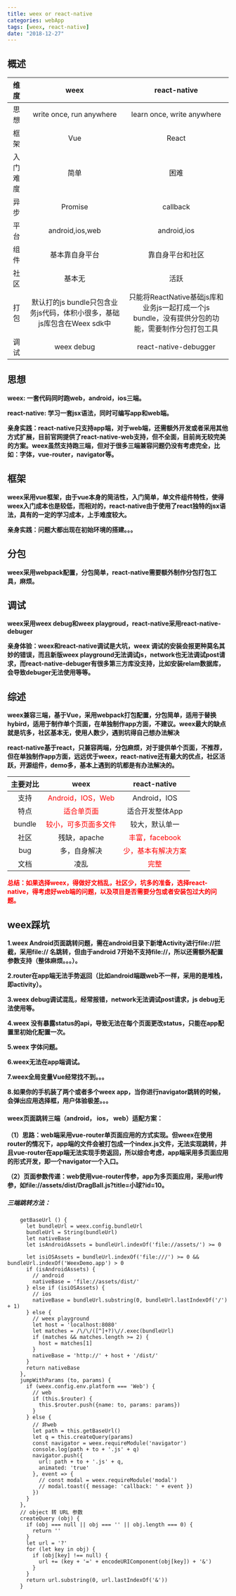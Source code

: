 ```yaml
---
title: weex or react-native
categories: webApp
tags: [weex, react-native]
date: "2018-12-27"
---
```




## 概述

|   维度   |                             weex                             |                         react-native                         |
| :------: | :----------------------------------------------------------: | :----------------------------------------------------------: |
|   思想   |                   write once, run anywhere                   |                  learn once, write anywhere                  |
|   框架   |                             Vue                              |                            React                             |
| 入门难度 |                             简单                             |                             困难                             |
|   异步   |                           Promise                            |                           callback                           |
|   平台   |                       android,ios,web                        |                         android,ios                          |
|   组件   |                        基本靠自身平台                        |                       靠自身平台和社区                       |
|   社区   |                            基本无                            |                             活跃                             |
|   打包   | 默认打的js bundle只包含业务js代码，体积小很多，基础js库包含在Weex sdk中 | 只能将ReactNative基础js库和业务js一起打成一个js bundle，没有提供分包的功能，需要制作分包打包工具 |
|   调试   |                          weex debug                          |                    react-native-debugger                     |

<!--more-->

## 思想

**weex:  一套代码同时跑web，android，ios三端。**

**react-native:  学习一套jsx语法，同时可编写app和web端。** 

**亲身实践：react-native只支持app端，对于web端，还需额外开发或者采用其他方式扩展，目前官网提供了react-native-web支持，但不全面，目前尚无较完美的方案。weex虽然支持跑三端，但对于很多三端兼容问题仍没有考虑完全，比如：字体，vue-router，navigator等。**

## 框架

**weex采用vue框架，由于vue本身的简洁性，入门简单，单文件组件特性，使得weex入门成本也是较低，而相对的，react-native由于使用了react独特的jsx语法，具有的一定的学习成本，上手难度较大。**

**亲身实践：问题大都出现在初始环境的搭建。。。**

## 分包

**weex采用webpack配置，分包简单，react-native需要额外制作分包打包工具，麻烦。**

## 调试

**weex采用weex debug和weex playgroud，react-native采用react-native-debuger**

**亲身体验：weex和react-native调试是大坑，weex 调试的安装会报更种莫名其妙的错误，而且新版weex playground无法调试js，network也无法调试post请求，而react-native-debuger有很多第三方库没支持，比如安装relam数据库，会导致debuger无法使用等等。**

## 综述

**weex兼容三端，基于Vue，采用webpack打包配置，分包简单，适用于替换hybird，适用于制作单个页面，在单独制作app方面，不建议。weex最大的缺点就是坑多，社区基本无，使用人数少，遇到坑得自己想办法解决**

**react-native基于react，只兼容两端，分包麻烦，对于提供单个页面，不推荐，但在单独制作app方面，远远优于weex，react-native还有最大的优点，社区活跃，开源组件，demo多，基本上遇到的坑都是有办法解决的。**

| 主要对比 |                     weex                      |                react-native                 |
| :------: | :-------------------------------------------: | :-----------------------------------------: |
|   支持   |  <font color="red">Android，IOS，Web</font>   |                Android，IOS                 |
|   特点   |      <font color="red">适合单页面</font>      |               适合开发整体App               |
|  bundle  | <font color="red">较小，可多页面多文件</font> |               较大，默认单一                |
|   社区   |                 残缺，apache                  |   <font color="red">丰富，facebook</font>   |
|   bug    |                 多，自身解决                  | <font color="red">少，基本有解决方案</font> |
|   文档   |                     凌乱                      |        <font color="red">完整</font>        |

**<font color='red'>总结：如果选择weex，得做好文档乱，社区少，坑多的准备，选择react-native，得考虑好web端的问题，以及项目是否需要分包或者安装包过大的问题。</font>**

## weex踩坑

**1.weex Android页面跳转问题，需在android目录下新增Activity进行file://拦截，采用file:// 名跳转，但由于android 7开始不支持file://，所以还需额外配置参数支持（整体麻烦。。。）。**

**2.router在app端无法手势返回（比如android端跟web不一样，采用的是堆栈，即activity）。**

**3.weex debug调试混乱，经常报错，network无法调试post请求，js debug无法使用等。**

**4.weex 没有暴露status的api，导致无法在每个页面更改status，只能在app配置里初始化配置一次。**

**5.weex 字体问题。**

**6.weex无法在app端调试。**

**7.weex全局变量Vue经常找不到。。。**

**8.如果你的手机装了两个或者多个weex app，当你进行navigator跳转的时候，会弹出应用选择框，用户体验极差。。。**



#### weex页面跳转三端（android， ios， web）适配方案：

**（1）思路：web端采用vue-router单页面应用的方式实现。但weex在使用router的情况下，app端的文件会被打包成一个index.js文件，无法实现跳转，并且vue-router在app端无法实现手势返回，所以综合考虑，app端采用多页面应用的形式开发，即一个navigator一个入口。**

**（2）页面参数传递：web使用vue-router传参，app为多页面应用，采用url传参，如file://assets/dist/DragBall.js?title=小球?id=10。**

##### 三端跳转方法：

```
    getBaseUrl () {
      let bundleUrl = weex.config.bundleUrl
      bundleUrl = String(bundleUrl)
      let nativeBase
      let isAndroidAssets = bundleUrl.indexOf('file://assets/') >= 0

      let isiOSAssets = bundleUrl.indexOf('file:///') >= 0 && bundleUrl.indexOf('WeexDemo.app') > 0
      if (isAndroidAssets) {
        // android
        nativeBase = 'file://assets/dist/'
      } else if (isiOSAssets) {
        // ios
        nativeBase = bundleUrl.substring(0, bundleUrl.lastIndexOf('/') + 1)
      } else {
        // weex playground
        let host = 'localhost:8080'
        let matches = /\/\/([^]+?)\//.exec(bundleUrl)
        if (matches && matches.length >= 2) {
          host = matches[1]
        }
        nativeBase = 'http://' + host + '/dist/'
      }
      return nativeBase
    },
    jumpWithParams (to, params) {
      if (weex.config.env.platform === 'Web') {
        // web
        if (this.$router) {
          this.$router.push({name: to, params: params})
        }
      } else {
        // 非web
        let path = this.getBaseUrl()
        let q = this.createQuery(params)
        const navigator = weex.requireModule('navigator')
        console.log(path + to + '.js' + q)
        navigator.push({
          url: path + to + '.js' + q,
          animated: 'true'
        }, event => {
          // const modal = weex.requireModule('modal')
          // modal.toast({ message: 'callback: ' + event })
        })
      }
    },
    // object 转 URL 参数
    createQuery (obj) {
      if (obj === null || obj === '' || obj.length === 0) {
        return ''
      }
      let url = '?'
      for (let key in obj) {
        if (obj[key] !== null) {
          url += (key + '=' + encodeURIComponent(obj[key]) + '&')
        }
      }
      return url.substring(0, url.lastIndexOf('&'))
    }
```

